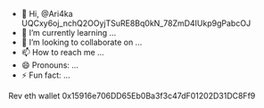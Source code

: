 - 👋 Hi, @Ari4ka
UQCxy6oj_nchQ2OOyjTSuRE8Bq0kN_78ZmD4IUkp9gPabcOJ
- 🌱 I’m currently learning ...
- 💞️ I’m looking to collaborate on ...
- 📫 How to reach me ...
- 😄 Pronouns: ...
- ⚡ Fun fact: ...

 Rev eth wallet 0x15916e706DD65Eb0Ba3f3c47dF01202D31DC8Ff9
